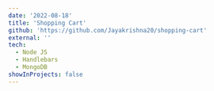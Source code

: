 ```yaml
---
date: '2022-08-18'
title: 'Shopping Cart'
github: 'https://github.com/Jayakrishna20/shopping-cart'
external: ''
tech:
  - Node JS 
  - Handlebars
  - MongoDB  
showInProjects: false
---
```

